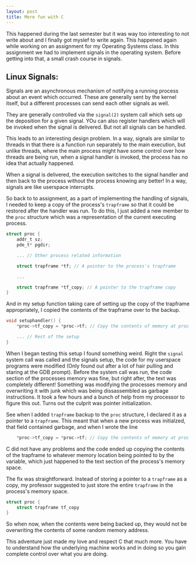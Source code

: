 ```yaml
---
layout: post
title: More fun with C
---
```


This happened during the last semester but it was way too interesting to not
write about and I finally got myslef to write again. This happened again while
working on an assignment for my Operating Systems class. In this assignment we
had to implement signals in the operating system. Before getting into that,
a small crash course in signals.

## Linux Signals:

Signals are an asynchronous mechanism of notifying a running process about an
event which occurred. These are generally sent by the kernel itself, but
a different processes can send each other signals as well.

They are generally controlled via the `signal(2)` system call which sets up the
deposition for a given signal. YOu can also register handlers which will be
invoked when the signal is delivered. But not all signals can be handled.

This leads to an interesting design problem. In a way, signals are similar to
threads in that there is a function run separately to the main execution, but
unlike threads, where the main process might have some control over how threads
are being run, when a signal handler is invoked, the process has no idea that
actually happened.

When a signal is delivered, the execution switches to the signal handler and
then back to the process without the process knowing any better! In a way,
signals are like userspace interrupts.


So back to to assignment, as a part of implementing the handling of signals,
I needed to keep a copy of the process's `trapframe` so that it could be
restored after the handler was run. To do this, I just added a new member to
the `proc` structure which was a representation of the current executing
process.

```c
struct proc {
    addr_t sz;
    pde_t* pgdir;

    ... // Other process related information

    struct trapframe *tf; // A pointer to the process's trapframe

    ...

    struct trapframe *tf_copy; // A pointer to the trapframe copy
}
```

And in my setup function taking care of setting up the copy of the trapframe
appropriately, I copied the contents of the trapframe over to the backup.

```c
void setuphandler() {
    *proc->tf_copy = *proc->tf; // Copy the contents of memory at proc->tf over to proc->tf_copy

    ... // Rest of the setup
}
```

When I began testing this setup I found something weird. Right the `signal`
system call was called and the signals setup, the code for my userspace
programs were modified (Only found out after a lot of hair pulling and staring
at the GDB prompt). Before the system call was run, the code section of the
processes memory was fine, but right after, the text was completely different!
Something was modifying the processes memory and overwriting it with junk which
was being dissassembled as garbage instructions. It took a few hours and
a bunch of help from my processor to figure this out. Turns out the culprit was
pointer initialization.

See when I added `trapframe` backup to the `proc` structure, I declared it as
a pointer to a `trapframe`. This meant that when a new process was initialzed,
that field contained garbage, and when I wrote the line

```c
    *proc->tf_copy = *proc->tf; // Copy the contents of memory at proc->tf over to proc->tf_copy
```

C did not have any problems and the code ended up copying the contents of the
trapframe to whatever memory location being pointed to by the variable, which
just happened to the text section of the process's memory space.

The fix was straightforward. Instead of storing a pointer to a `trapframe` as
a copy, my professor suggested to just store the entire `trapframe` in the
process's memory space.


```c
struct proc {
    struct trapframe tf_copy
}
```

So when now, when the contents were being backed up, they would not be
overwriting the contents of some random memory address.

This adventure just made my love and respect C that much more. You have to
understand how the underlying machine works and in doing so you gain complete
control over what you are doing.
